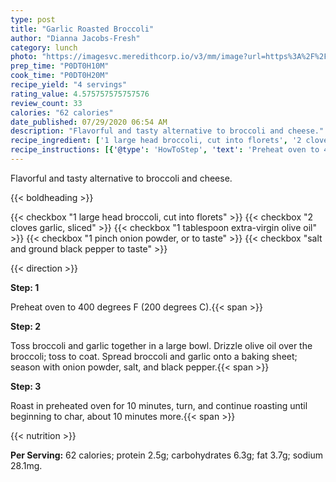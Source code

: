 ```yaml
---
type: post
title: "Garlic Roasted Broccoli"
author: "Dianna Jacobs-Fresh"
category: lunch
photo: "https://imagesvc.meredithcorp.io/v3/mm/image?url=https%3A%2F%2Fimages.media-allrecipes.com%2Fuserphotos%2F2829291.jpg"
prep_time: "P0DT0H10M"
cook_time: "P0DT0H20M"
recipe_yield: "4 servings"
rating_value: 4.575757575757576
review_count: 33
calories: "62 calories"
date_published: 07/29/2020 06:54 AM
description: "Flavorful and tasty alternative to broccoli and cheese."
recipe_ingredient: ['1 large head broccoli, cut into florets', '2 cloves garlic, sliced', '1 tablespoon extra-virgin olive oil', '1 pinch onion powder, or to taste', 'salt and ground black pepper to taste']
recipe_instructions: [{'@type': 'HowToStep', 'text': 'Preheat oven to 400 degrees F (200 degrees C).\n'}, {'@type': 'HowToStep', 'text': 'Toss broccoli and garlic together in a large bowl. Drizzle olive oil over the broccoli; toss to coat. Spread broccoli and garlic onto a baking sheet; season with onion powder, salt, and black pepper.\n'}, {'@type': 'HowToStep', 'text': 'Roast in preheated oven for 10 minutes, turn, and continue roasting until beginning to char, about 10 minutes more.\n'}]
---
```


Flavorful and tasty alternative to broccoli and cheese. 

{{< boldheading >}}

{{< checkbox "1 large head broccoli, cut into florets" >}}
{{< checkbox "2 cloves garlic, sliced" >}}
{{< checkbox "1 tablespoon extra-virgin olive oil" >}}
{{< checkbox "1 pinch onion powder, or to taste" >}}
{{< checkbox "salt and ground black pepper to taste" >}}


{{< direction >}}

**Step: 1**

Preheat oven to 400 degrees F (200 degrees C).{{< span >}}

**Step: 2**

Toss broccoli and garlic together in a large bowl. Drizzle olive oil over the broccoli; toss to coat. Spread broccoli and garlic onto a baking sheet; season with onion powder, salt, and black pepper.{{< span >}}

**Step: 3**

Roast in preheated oven for 10 minutes, turn, and continue roasting until beginning to char, about 10 minutes more.{{< span >}}

{{< nutrition >}}

**Per Serving:** 62 calories; protein 2.5g; carbohydrates 6.3g; fat 3.7g; sodium 28.1mg.